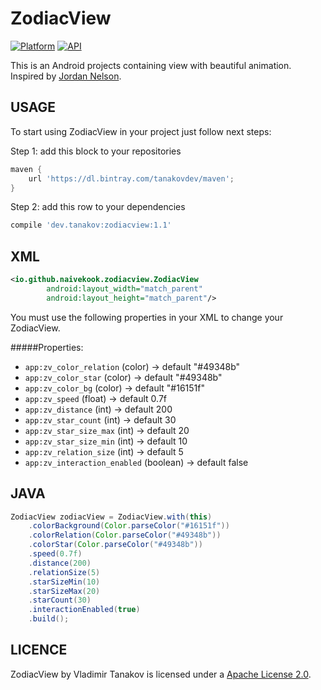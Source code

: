 ZodiacView
=================


[![Platform](https://img.shields.io/badge/platform-android-green.svg)](http://developer.android.com/index.html)
[![API](https://img.shields.io/badge/API-8%2B-brightgreen.svg?style=flat)](https://android-arsenal.com/api?level=16)

This is an Android projects containing view with beautiful animation. Inspired by [Jordan Nelson](https://material.uplabs.com/posts/searching).

USAGE
-----

To start using ZodiacView in your project just follow next steps:

Step 1: add this block to your repositories
```groovy
maven {
	url 'https://dl.bintray.com/tanakovdev/maven';
}
```

Step 2: add this row to your dependencies
```groovy
compile 'dev.tanakov:zodiacview:1.1'
```

XML
-----

```xml
<io.github.naivekook.zodiacview.ZodiacView
        android:layout_width="match_parent"
        android:layout_height="match_parent"/>
```

You must use the following properties in your XML to change your ZodiacView.


#####Properties:

* `app:zv_color_relation`    (color)   -> default "#49348b"
* `app:zv_color_star`    (color)     -> default "#49348b"
* `app:zv_color_bg`    (color) -> default "#16151f"
* `app:zv_speed`          (float)   -> default 0.7f
* `app:zv_distance`    (int)     -> default 200
* `app:zv_star_count`   (int)     -> default 30
* `app:zv_star_size_max`   (int)     -> default 20
* `app:zv_star_size_min`   (int)     -> default 10
* `app:zv_relation_size`   (int)     -> default 5
* `app:zv_interaction_enabled`   (boolean)     -> default false

JAVA
-----

```java
ZodiacView zodiacView = ZodiacView.with(this)
	.colorBackground(Color.parseColor("#16151f"))
	.colorRelation(Color.parseColor("#49348b"))
	.colorStar(Color.parseColor("#49348b"))
	.speed(0.7f)
	.distance(200)
	.relationSize(5)
	.starSizeMin(10)
	.starSizeMax(20)
	.starCount(30)
	.interactionEnabled(true)
	.build();
```


LICENCE
-----

ZodiacView by Vladimir Tanakov is licensed under a [Apache License 2.0](http://www.apache.org/licenses/LICENSE-2.0).
